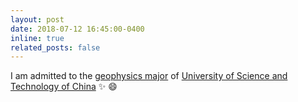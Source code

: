```yaml
---
layout: post
date: 2018-07-12 16:45:00-0400
inline: true
related_posts: false
---
```


I am admitted to the [geophysics major](https://ess.ustc.edu.cn/main.htm) of [University of Science and Technology of China](https://www.ustc.edu.cn/) :sparkles: :smile: